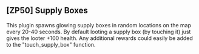 ## [ZP50] Supply Boxes

This plugin spawns glowing supply boxes in random locations on the map every 20-40 seconds. By default looting a supply box (by touching it) just gives the looter +100 health. Any additional rewards could easily be added to the "touch_supply_box" function.